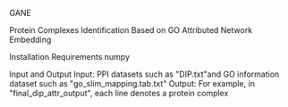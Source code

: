 GANE


Protein Complexes Identification Based on GO Attributed Network Embedding

Installation
Requirements
numpy

Input and Output
Input: PPI datasets such as "DIP.txt"and GO information dataset such as "go_slim_mapping.tab.txt"
Output: For example, in "final_dip_attr_output", each line denotes a protein complex 